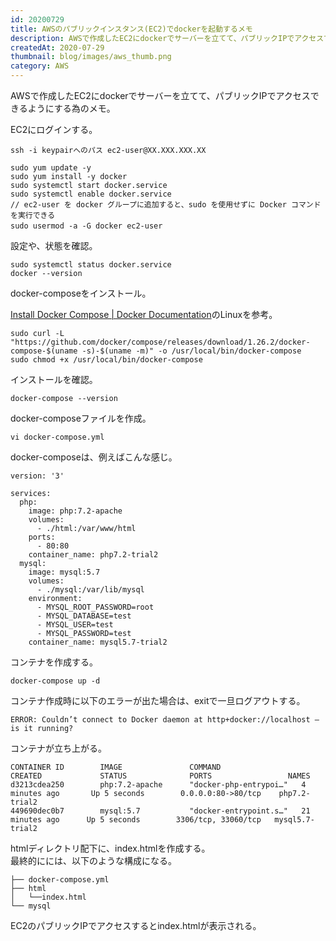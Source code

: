 ```yaml
---
id: 20200729
title: AWSのパブリックインスタンス(EC2)でdockerを起動するメモ
description: AWSで作成したEC2にdockerでサーバーを立てて、パブリックIPでアクセスできるようにする為のメモ。
createdAt: 2020-07-29
thumbnail: blog/images/aws_thumb.png
category: AWS
---
```

AWSで作成したEC2にdockerでサーバーを立てて、パブリックIPでアクセスできるようにする為のメモ。


EC2にログインする。

```
ssh -i keypairへのパス ec2-user@XX.XXX.XXX.XX
```


```
sudo yum update -y
sudo yum install -y docker
sudo systemctl start docker.service
sudo systemctl enable docker.service
// ec2-user を docker グループに追加すると、sudo を使用せずに Docker コマンドを実行できる
sudo usermod -a -G docker ec2-user　
```
設定や、状態を確認。
```
sudo systemctl status docker.service
docker --version
```

docker-composeをインストール。

[Install Docker Compose | Docker Documentation](https://docs.docker.com/compose/install/#install-compose)のLinuxを参考。

```
sudo curl -L "https://github.com/docker/compose/releases/download/1.26.2/docker-compose-$(uname -s)-$(uname -m)" -o /usr/local/bin/docker-compose
sudo chmod +x /usr/local/bin/docker-compose
```

インストールを確認。
```
docker-compose --version
```

docker-composeファイルを作成。

```
vi docker-compose.yml
```

docker-composeは、例えばこんな感じ。

```
version: '3'

services:
  php:
    image: php:7.2-apache
    volumes:
      - ./html:/var/www/html
    ports:
      - 80:80
    container_name: php7.2-trial2
  mysql:
    image: mysql:5.7
    volumes:
      - ./mysql:/var/lib/mysql
    environment:
      - MYSQL_ROOT_PASSWORD=root
      - MYSQL_DATABASE=test
      - MYSQL_USER=test
      - MYSQL_PASSWORD=test
    container_name: mysql5.7-trial2
```

コンテナを作成する。

```
docker-compose up -d
```

コンテナ作成時に以下のエラーが出た場合は、exitで一旦ログアウトする。
```
ERROR: Couldn’t connect to Docker daemon at http+docker://localhost – is it running?
```

コンテナが立ち上がる。

```
CONTAINER ID        IMAGE               COMMAND                  CREATED             STATUS              PORTS                 NAMES
d3213cdea250        php:7.2-apache      "docker-php-entrypoi…"   4 minutes ago       Up 5 seconds        0.0.0.0:80->80/tcp    php7.2-trial2
449690dec0b7        mysql:5.7           "docker-entrypoint.s…"   21 minutes ago      Up 5 seconds        3306/tcp, 33060/tcp   mysql5.7-trial2
```

htmlディレクトリ配下に、index.htmlを作成する。  
最終的にには、以下のような構成になる。

```
├── docker-compose.yml
├── html
│   └──index.html
└── mysql
```

EC2のパブリックIPでアクセスするとindex.htmlが表示される。
